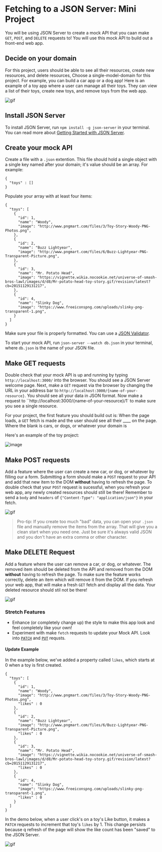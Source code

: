# Fetching to a JSON Server: Mini Project

You will be using JSON Server to create a mock API that you caan make `GET`, `POST`, and `DELETE` requests to! You will use this mock API to build out a front-end web app. 

## Decide on your domain

For this project, users should be able to see all their resources, create new resources, and delete resources, Choose a single-model-domain for this project. For example, you can build a car app or a dog app! Here is an example of a toy app where a user can manage all their toys. They can view a list of their toys, create new toys, and remove toys from the web app.

![gif]()

## Install JSON Server

To install JSON Server, run `npm install -g json-server` in your terminal. You can read more about [Getting Started with JSON Server](https://github.com/typicode/json-server#getting-started).

## Create your mock API

Create a file with a `.json` extention. This file should hold a single object with a single key named after your domain; it's value should be an array. For example: 

```
{
  "toys" : []
}
```

Populate your array with at least four items:

```
{
  "toys": [
    {
      "id": 1,
      "name": "Woody",
      "image": "http://www.pngmart.com/files/3/Toy-Story-Woody-PNG-Photos.png",
    },
    {
      "id": 2,
      "name": "Buzz Lightyear",
      "image": "http://www.pngmart.com/files/6/Buzz-Lightyear-PNG-Transparent-Picture.png",
    },
    {
      "id": 3,
      "name": "Mr. Potato Head",
      "image": "https://vignette.wikia.nocookie.net/universe-of-smash-bros-lawl/images/d/d8/Mr-potato-head-toy-story.gif/revision/latest?cb=20151129131217",
    },
    {
      "id": 4,
      "name": "Slinky Dog",
      "image": "https://www.freeiconspng.com/uploads/slinky-png-transparent-1.png",
    }
  ]
}
```

Make sure your file is properly formatted. You can use a [JSON Validator](https://jsonlint.com/). 

To start your mock API, run `json-server --watch db.json` in your terminal, where `db.json` is the name of your JSON file.

## Make GET requests

Double check that your mock API is up and running by typing `http://localhost:3000/` into the browser. You should see a JSON Server welcome page. Next, make a `GET` request via the browser by changing the URL in your address bar to `http://localhost:3000/{name-of-your-resource}`. You should see all your data in JSON format. Now make a request to ``http://localhost:3000/{name-of-your-resource}/1` to make sure you see a single resource. 

For your project, the first feature you should build out is: When the page loads, a `GET` fetch is made and the user should see all their ____ on the page. Where the blank is cars, or dogs, or whatever your domain is

Here's an example of the toy project: 

![image]()

## Make POST requests 

Add a feature where the user can create a new car, or dog, or whatever by filling our a form. Submitting a form should make a `POST` request to your API and add that new item to the DOM **without** having to refresh the page. To double check that your `POST` request is sucessful, when you refresh your web app, any newly created resources should still be there! Remember to send a `body` and `headers` of `{"Content-Type": "application/json"}` in your fetch.

![gif]()

> Pro-tip: If you create too much "bad" data, you can open your `.json` file and manually remove the items from the array. That will give you a clean start when you need one. Just be sure it's always valid JSON and you don't have an extra comma or other character. 

## Make DELETE Request

Add a feature where the user can remove a car, or dog, or whatever. The removed item should be deleted from the API and removed from the DOM **without** having to refresh the page. To make sure the feature works correctly, delete an item which will remove it from the DOM. If you refresh your web app, that will make a fresh `GET` fetch and display all the data. Your deleted resource should stil not be there!

![gif]()

### Stretch Features
* Enhance (or completely change up) the style to make this app look and feel completely like your own!
* Experiment with make `fetch` requests to update your Mock API. Look into [`PATCH`](https://developer.mozilla.org/en-US/docs/Web/HTTP/Methods/PATCH) and [`PUT`](https://developer.mozilla.org/en-US/docs/Web/HTTP/Methods/PUT) requsts. 

#### Update Example

In the example below, we've added a property called `likes`, which starts at 0 when a toy is first created. 

```
{
  "toys": [
    {
      "id": 1,
      "name": "Woody",
      "image": "http://www.pngmart.com/files/3/Toy-Story-Woody-PNG-Photos.png",
      "likes" : 0
    },
    {
      "id": 2,
      "name": "Buzz Lightyear",
      "image": "http://www.pngmart.com/files/6/Buzz-Lightyear-PNG-Transparent-Picture.png",
      "likes" : 0
    },
    {
      "id": 3,
      "name": "Mr. Potato Head",
      "image": "https://vignette.wikia.nocookie.net/universe-of-smash-bros-lawl/images/d/d8/Mr-potato-head-toy-story.gif/revision/latest?cb=20151129131217",
      "likes" : 0
    },
    {
      "id": 4,
      "name": "Slinky Dog",
      "image": "https://www.freeiconspng.com/uploads/slinky-png-transparent-1.png",
      "likes" : 0
    }
  ]
}
```

In the demo below, when a user click's on a toy's Like button, it makes a `PATCH` requests to increment that toy's `likes` by 1. This change persists because q refresh of the page will show the like count has been "saved" to the JSON Server.

![gif]()
